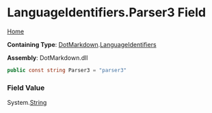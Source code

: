 # LanguageIdentifiers\.Parser3 Field

[Home](../../../README.md)

**Containing Type**: [DotMarkdown](../../README.md)\.[LanguageIdentifiers](../README.md)

**Assembly**: DotMarkdown\.dll

```csharp
public const string Parser3 = "parser3"
```

### Field Value

System\.[String](https://docs.microsoft.com/en-us/dotnet/api/system.string)